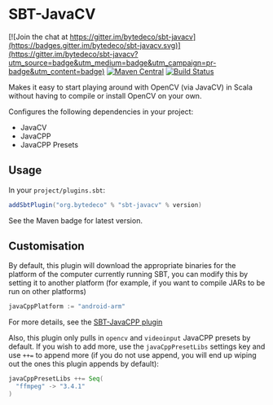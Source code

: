 # SBT-JavaCV

[![Join the chat at https://gitter.im/bytedeco/sbt-javacv](https://badges.gitter.im/bytedeco/sbt-javacv.svg)](https://gitter.im/bytedeco/sbt-javacv?utm_source=badge&utm_medium=badge&utm_campaign=pr-badge&utm_content=badge) [![Maven Central](https://maven-badges.herokuapp.com/maven-central/org.bytedeco/sbt-javacv/badge.svg)](https://maven-badges.herokuapp.com/maven-central/org.bytedeco/sbt-javacv) [![Build Status](https://travis-ci.org/bytedeco/sbt-javacv.svg?branch=master)](https://travis-ci.org/bytedeco/sbt-javacv)


Makes it easy to start playing around with OpenCV (via JavaCV) in Scala without having to compile
or install OpenCV on your own.

Configures the following dependencies in your project:

- JavaCV
- JavaCPP
- JavaCPP Presets

## Usage

In your `project/plugins.sbt`:

```scala
addSbtPlugin("org.bytedeco" % "sbt-javacv" % version)
```

See the Maven badge for latest version.

## Customisation

By default, this plugin will download the appropriate binaries for the platform of the computer currently
running SBT, you can modify this by setting it to another platform (for example, if you want to compile JARs to be run
on other platforms)

```scala
javaCppPlatform := "android-arm"
```

For more details, see the [SBT-JavaCPP plugin](https://github.com/bytedeco/sbt-javacpp#customisation)

Also, this plugin only pulls in `opencv` and `videoinput` JavaCPP presets by default. If you wish to add more, use the `javaCppPresetLibs`
settings key and use `++=` to append more (if you do not use append, you will end up wiping out the ones this plugin appends by default):

```scala
javaCppPresetLibs ++= Seq(
  "ffmpeg" -> "3.4.1"
)
```